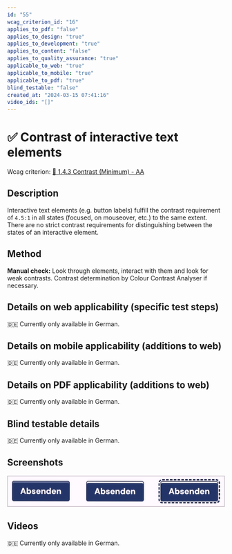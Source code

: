 ```yaml
---
id: "55"
wcag_criterion_id: "16"
applies_to_pdf: "false"
applies_to_design: "true"
applies_to_development: "true"
applies_to_content: "false"
applies_to_quality_assurance: "true"
applicable_to_web: "true"
applicable_to_mobile: "true"
applicable_to_pdf: "true"
blind_testable: "false"
created_at: "2024-03-15 07:41:16"
video_ids: "[]"
---
```


# ✅ Contrast of interactive text elements

Wcag criterion: [📜 1.4.3 Contrast (Minimum) - AA](..)

## Description

Interactive text elements (e.g. button labels) fulfill the contrast requirement of `4.5:1` in all states (focused, on mouseover, etc.) to the same extent. There are no strict contrast requirements for distinguishing between the states of an interactive element.

## Method

**Manual check:** Look through elements, interact with them and look for weak contrasts. Contrast determination by Colour Contrast Analyser if necessary.

## Details on web applicability (specific test steps)

🇩🇪 Currently only available in German.

## Details on mobile applicability (additions to web)

🇩🇪 Currently only available in German.

## Details on PDF applicability (additions to web)

🇩🇪 Currently only available in German.

## Blind testable details

🇩🇪 Currently only available in German.

## Screenshots

![Schalter mit unterschiedlichen Zuständen](images/schalter-mit-unterschiedlichen-zustnden.png)

## Videos

🇩🇪 Currently only available in German.
